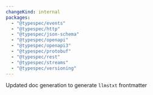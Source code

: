 ```yaml
---
changeKind: internal
packages:
  - "@typespec/events"
  - "@typespec/http"
  - "@typespec/json-schema"
  - "@typespec/openapi"
  - "@typespec/openapi3"
  - "@typespec/protobuf"
  - "@typespec/rest"
  - "@typespec/streams"
  - "@typespec/versioning"
---
```


Updated doc generation to generate `llmstxt` frontmatter